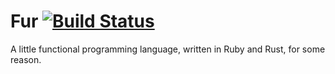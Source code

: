 # Fur [![Build Status](https://travis-ci.org/joecorcoran/fur.svg?branch=master)](https://travis-ci.org/joecorcoran/fur)

A little functional programming language, written in Ruby and Rust, for some reason.
